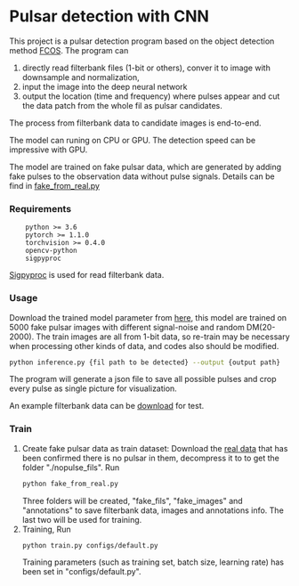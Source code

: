 Pulsar detection with CNN
====

This project is a pulsar detection program based on the object detection method [FCOS](https://github.com/tianzhi0549/FCOS).
The program can 
1. directly read filterbank files (1-bit or others), conver it to image with downsample and normalization, 
2. input the image into the deep neural network
3. output the location (time and frequency) where pulses appear and cut the 
data patch from the whole fil as pulsar candidates. 

The process from filterbank data to candidate images is end-to-end.

The model can runing on CPU or GPU. The detection speed can be impressive with GPU.
  

The model are trained on fake pulsar data, which are generated by adding fake pulses to the observation data without pulse signals.
Details can be find in [fake_from_real.py](./fake_from_real_v2.py)


### Requirements
        python >= 3.6
        pytorch >= 1.1.0
        torchvision >= 0.4.0
        opencv-python
        sigpyproc
[Sigpyproc](https://github.com/ewanbarr/sigpyproc) is used for read filterbank data.
### Usage
Download the trained model parameter from [here](https://drive.google.com/file/d/1UQetP-7PpQPg2GvM_qBeLEmonG5e8DK-/view?usp=sharing), this model are trained on 5000 fake pulsar images
 with different signal-noise and random DM(20-2000). The train images are all from 1-bit data, so re-train may be necessary 
 when processing other kinds of data, and codes also should be modified.
```bash
python inference.py {fil path to be detected} --output {output path}
```
The program will generate a json file to save all possible pulses and 
crop every pulse as single picture for visualization.

An example filterbank data can be [download](https://drive.google.com/file/d/1NwDWzNfABNNXWi9MoMXKLCSCfX5vEMbz/view?usp=sharing) for test.


### Train
1. Create fake pulsar data as train dataset: Download the [real data](https://drive.google.com/file/d/1h7zbuIxdGN7-rlxVA6cW5oQ6zK2GC4yy/view?usp=sharing) that has been confirmed there is no pulsar in them, decompress it to 
to get the folder "./nopulse_fils". Run
    ```bash
    python fake_from_real.py
    ```
    Three folders will be created, "fake_fils", "fake_images" and "annotations" to save filterbank data, images and annotations info. The last two 
    will be used for training.
2. Training, Run
    ```bash
    python train.py configs/default.py
    ```
   Training parameters (such as training set, batch size, learning rate) has been set in "configs/default.py".
